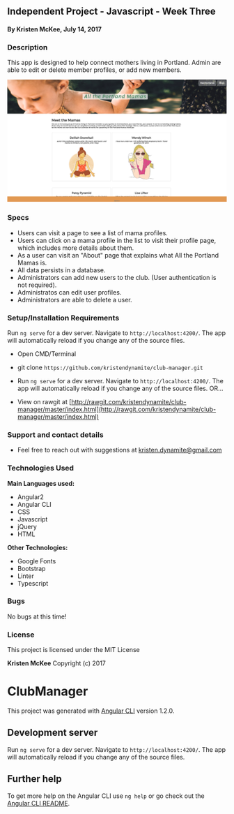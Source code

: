 ## Independent Project - Javascript - Week Three

#### By **Kristen McKee, July 14, 2017**

### Description

This app is designed to help connect mothers living in Portland. Admin are able to edit or delete member profiles, or add new members.

<img src="https://raw.githubusercontent.com/kristendynamite/club-manager/master/src/screenshot.png">

### Specs
* Users can visit a page to see a list of mama profiles.
* Users can click on a mama profile in the list to visit their profile page, which includes more details about them.
* As a user can visit an "About" page that explains what All the Portland Mamas is.
* All data persists in a database.
* Administrators can add new users to the club. (User authentication is not required).
* Administratos can edit user profiles.
* Administrators are able to delete a user.

### Setup/Installation Requirements

Run `ng serve` for a dev server. Navigate to `http://localhost:4200/`. The app will automatically reload if you change any of the source files.

* Open CMD/Terminal
* git clone `https://github.com/kristendynamite/club-manager.git`
* Run `ng serve` for a dev server. Navigate to `http://localhost:4200/`. The app will automatically reload if you change any of the source files.
OR...

* View on rawgit at [http://rawgit.com/kristendynamite/club-manager/master/index.html](http://rawgit.com/kristendynamite/club-manager/master/index.html)

### Support and contact details

* Feel free to reach out with suggestions at kristen.dynamite@gmail.com

### Technologies Used

**Main Languages used:**

* Angular2
* Angular CLI
* CSS
* Javascript
* jQuery
* HTML


**Other Technologies:**

* Google Fonts
* Bootstrap
* Linter
* Typescript

### Bugs

No bugs at this time!

### License

This project is licensed under the MIT License

**Kristen McKee** Copyright (c) 2017

# ClubManager

This project was generated with [Angular CLI](https://github.com/angular/angular-cli) version 1.2.0.

## Development server

Run `ng serve` for a dev server. Navigate to `http://localhost:4200/`. The app will automatically reload if you change any of the source files.

## Further help

To get more help on the Angular CLI use `ng help` or go check out the [Angular CLI README](https://github.com/angular/angular-cli/blob/master/README.md).
